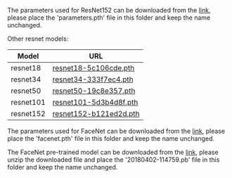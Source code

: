 The parameters used for ResNet152 can be downloaded from the [link](https://drive.google.com/open?id=1YADdI8PahhpkiiHqDJmK1Bxz7VYIt_L2), please place the 'parameters.pth' file in this folder and keep the name unchanged.

Other resnet models: 

| Model       | URL                                                             |
|-------------|-----------------------------------------------------------------|
| resnet18    | [resnet18-5c106cde.pth](https://download.pytorch.org/models/resnet18-5c106cde.pth)    |
| resnet34    | [resnet34-333f7ec4.pth](https://download.pytorch.org/models/resnet34-333f7ec4.pth)    |
| resnet50    | [resnet50-19c8e357.pth](https://download.pytorch.org/models/resnet50-19c8e357.pth)    |
| resnet101   | [resnet101-5d3b4d8f.pth](https://download.pytorch.org/models/resnet101-5d3b4d8f.pth)   |
| resnet152   | [resnet152-b121ed2d.pth](https://download.pytorch.org/models/resnet152-b121ed2d.pth)   |



The parameters used for FaceNet can be downloaded from the [link](https://huggingface.co/lllyasviel/Annotators/blob/main/facenet.pth), please place the 'facenet.pth' file in this folder and keep the name unchanged.

The FaceNet pre-trained model can be downloaded from the [link](https://drive.google.com/open?id=1EXPBSXwTaqrSC0OhUdXNmKSh9qJUQ55-), please unzip the downloaded file and place the '20180402-114759.pb' file in this folder and keep the name unchanged.
